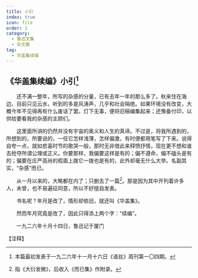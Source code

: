 ```yaml
---
title: 小引
index: true
icon: file
order: 1
category:
  - 鲁迅文集
  - 杂文集
tag:  
  - 华盖集续编
---
```


## 《华盖集续编》小引[^①]

　　还不满一整年，所写的杂感的分量，已有去年一年的那么多了。秋来住在海边，目前只见云水，听到的多是风涛声，几乎和社会隔绝。如果环境没有改变，大概今年不见得再有什么废话了罢。灯下无事，便将旧稿编集起来；还豫备付印，以供给要看我的杂感的主顾们。

　　这里面所讲的仍然并没有宇宙的奥义和人生的真谛。不过是，将我所遇到的，所想到的，所要说的，一任它怎样浅薄，怎样偏激，有时便都用笔写了下来。说得自夸一点，就如悲喜时节的歌哭一般，那时无非借此来释愤抒情，现在更不想和谁去抢夺所谓公理或正义。你要那样，我偏要这样是有的；偏不遵命，偏不磕头是有的；偏要在庄严高尚的假面上拨它一拨也是有的，此外却毫无什么大举。名副其实，“杂感”而已。

　　从一月以来的，大略都在内了；只删去了一篇[^②]。那是因为其中开列着许多人，未曾，也不易遍征同意，所以不好擅自发表。

　　书名呢？年月是改了，情形却依旧，就还叫《华盖集》。

　　然而年月究竟是改了，因此只得添上两个字：“续编”。

　　一九二六年十月十四日，鲁迅记于厦门

【注释】

[^①]:本篇最初发表于一九二六年十一月十六日《语丝》周刊第一〇四期。

[^②]:指《大衍发微》，后收入《而已集》作附录。
